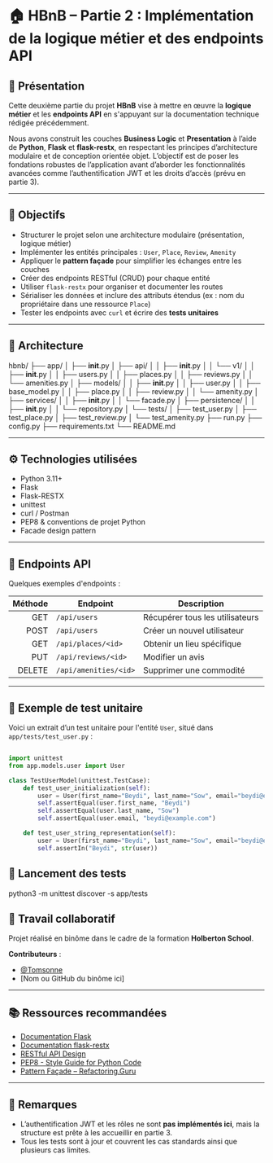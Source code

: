 # 🏠 HBnB – Partie 2 : Implémentation de la logique métier et des endpoints API

## 📌 Présentation

Cette deuxième partie du projet **HBnB** vise à mettre en œuvre la **logique métier** et les **endpoints API** en s'appuyant sur la documentation technique rédigée précédemment.

Nous avons construit les couches **Business Logic** et **Presentation** à l’aide de **Python**, **Flask** et **flask-restx**, en respectant les principes d’architecture modulaire et de conception orientée objet. L’objectif est de poser les fondations robustes de l’application avant d’aborder les fonctionnalités avancées comme l’authentification JWT et les droits d’accès (prévu en partie 3).

---

## 🎯 Objectifs

- Structurer le projet selon une architecture modulaire (présentation, logique métier)
- Implémenter les entités principales : `User`, `Place`, `Review`, `Amenity`
- Appliquer le **pattern façade** pour simplifier les échanges entre les couches
- Créer des endpoints RESTful (CRUD) pour chaque entité
- Utiliser `flask-restx` pour organiser et documenter les routes
- Sérialiser les données et inclure des attributs étendus (ex : nom du propriétaire dans une ressource `Place`)
- Tester les endpoints avec `curl` et écrire des **tests unitaires**

---

## 🧱 Architecture

hbnb/
├── app/
│   ├── __init__.py
│   ├── api/
│   │   ├── __init__.py
│   │   └── v1/
│   │       ├── __init__.py
│   │       ├── users.py
│   │       ├── places.py
│   │       ├── reviews.py
│   │       └── amenities.py
│   ├── models/
│   │   ├── __init__.py
│   │   ├── user.py
│   │   ├── base_model.py
│   │   ├── place.py
│   │   ├── review.py
│   │   └── amenity.py
│   ├── services/
│   │   ├── __init__.py
│   │   └── facade.py
│   ├── persistence/
│   │   ├── __init__.py
│   │   └── repository.py
│   └── tests/
│       ├── test_user.py
│       ├── test_place.py
│       ├── test_review.py
│       └── test_amenity.py
├── run.py
├── config.py
├── requirements.txt
└── README.md





---

## ⚙️ Technologies utilisées

- Python 3.11+
- Flask
- Flask-RESTX
- unittest
- curl / Postman
- PEP8 & conventions de projet Python
- Facade design pattern

---

## 📂 Endpoints API

Quelques exemples d'endpoints :

| Méthode | Endpoint              | Description                         |
|--------:|-----------------------|-------------------------------------|
| GET     | `/api/users`          | Récupérer tous les utilisateurs     |
| POST    | `/api/users`          | Créer un nouvel utilisateur         |
| GET     | `/api/places/<id>`    | Obtenir un lieu spécifique          |
| PUT     | `/api/reviews/<id>`   | Modifier un avis                    |
| DELETE  | `/api/amenities/<id>` | Supprimer une commodité             |

---

## 🧪 Exemple de test unitaire

Voici un extrait d’un test unitaire pour l'entité `User`, situé dans `app/tests/test_user.py` :

```python

import unittest
from app.models.user import User

class TestUserModel(unittest.TestCase):
    def test_user_initialization(self):
        user = User(first_name="Beydi", last_name="Sow", email="beydi@example.com")
        self.assertEqual(user.first_name, "Beydi")
        self.assertEqual(user.last_name, "Sow")
        self.assertEqual(user.email, "beydi@example.com")

    def test_user_string_representation(self):
        user = User(first_name="Beydi", last_name="Sow", email="beydi@example.com")
        self.assertIn("Beydi", str(user))

```

## 🧪 Lancement des tests

python3 -m unittest discover -s app/tests


## 🤝 Travail collaboratif

Projet réalisé en binôme dans le cadre de la formation **Holberton School**.

**Contributeurs** :
- [@Tomsonne](https://github.com/Tomsonne)
- [Nom ou GitHub du binôme ici]

---

## 📚 Ressources recommandées

- [Documentation Flask](https://flask.palletsprojects.com/)
- [Documentation flask-restx](https://flask-restx.readthedocs.io/)
- [RESTful API Design](https://restfulapi.net/)
- [PEP8 - Style Guide for Python Code](https://peps.python.org/pep-0008/)
- [Pattern Façade – Refactoring.Guru](https://refactoring.guru/design-patterns/facade/python/example)

---

## 📌 Remarques

- L’authentification JWT et les rôles ne sont **pas implémentés ici**, mais la structure est prête à les accueillir en partie 3.
- Tous les tests sont à jour et couvrent les cas standards ainsi que plusieurs cas limites.
